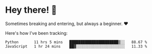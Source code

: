 # Hey there! 👋
Sometimes breaking and entering, but always a beginner. ❤️

Here's how I've been tracking:
<!--START_SECTION:waka-->

```text
Python       11 hrs 5 mins   ██████████████████████▒░░   88.67 %
JavaScript   1 hr 24 mins    ██▓░░░░░░░░░░░░░░░░░░░░░░   11.33 %
```

<!--END_SECTION:waka-->
